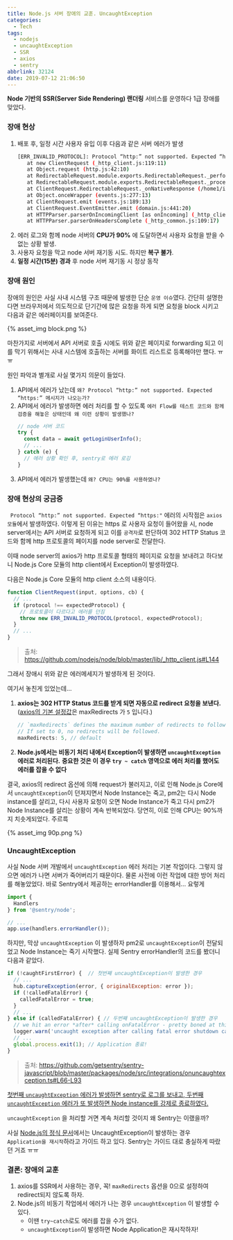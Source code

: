 ```yaml
---
title: Node.js 서버 장애의 교훈. UncaughtException
categories:
  - Tech
tags:
  - nodejs
  - uncaughtException
  - SSR
  - axios
  - sentry
abbrlink: 32124
date: 2019-07-12 21:06:50
---
```


**Node 기반의 SSR(Server Side Rendering) 랜더링** 서비스를 운영하다 1급 장애를 맞았다.

### 장애 현상
1. 배포 후, 일정 시간 사용자 유입 이후 다음과 같은 서버 에러가 발생
   ```bash
   [ERR_INVALID_PROTOCOL]: Protocol “http:” not supported. Expected “https:”
      at new ClientRequest (_http_client.js:119:11)
      at Object.request (http.js:42:10)
      at RedirectableRequest.module.exports.RedirectableRequest._performRequest (/home1/irteam/deploy/mobile/webpack:/node_modules/follow-redirects/index.js:219:1)
      at RedirectableRequest.module.exports.RedirectableRequest._processResponse (/home1/irteam/deploy/mobile/webpack:/node_modules/follow-redirects/index.js:330:1)
      at ClientRequest.RedirectableRequest._onNativeResponse (/home1/irteam/deploy/mobile/webpack:/node_modules/follow-redirects/index.js:53:1)
      at Object.onceWrapper (events.js:277:13)
      at ClientRequest.emit (events.js:189:13)
      at ClientRequest.EventEmitter.emit (domain.js:441:20)
      at HTTPParser.parserOnIncomingClient [as onIncoming] (_http_client.js:556:21)
      at HTTPParser.parserOnHeadersComplete (_http_common.js:109:17)
   ```
2. 에러 로그와 함께 node 서버의 **CPU가 90%** 에 도달하면서 사용자 요청을 받을 수 없는 상황 발생. 
3. 사용자 요청을 막고 node 서버 재기동 시도. 하지만 **복구 불가**.
4. **일정 시간(15분) 경과** 후 node 서버 재기동 시 정상 동작


### 장애 원인
장애의 원인은 사실 사내 시스템 구조 때문에 발생한 단순 `운영 이슈`였다.
간단히 설명한다면 브라우저에서 의도적으로 단기간에 많은 요청을 하게 되면 요청을 block 시키고 다음과 같은 에러페이지를 보여준다.

{% asset_img block.png %}

마찬가지로 서버에서 API 서버로 호출 시에도 위와 같은 페이지로 forwarding 되고 이를 막기 위해서는 사내 시스템에 호출하는 서버를 화이트 리스트로 등록해야만 했다. ㅠㅠ

원인 파악과 별개로 사실 몇가지 의문이 들었다.

1. API에서 에러가 났는데 `왜? Protocol “http:” not supported. Expected “https:” 메시지가 나오는가?`
2. API에서 에러가 발생하면 에러 처리를 할 수 있도록 `에러 Flow를 테스트 코드와 함께 검증을 해놓은 상태인데 왜 이런 상황이 발생했나?`
   ```js
   // node 서버 코드
   try {
     const data = await getLoginUserInfo();
     // ...
   } catch (e) {
     // 에러 상황 확인 후, sentry로 에러 로깅
   }
   ```
3. API에서 에러가 발생했는데 `왜? CPU는 90%를 사용하였나?`


### 장애 현상의 궁금증

` Protocol “http:” not supported. Expected “https:"` 에러의 시작점은 `axios 모듈`에서 발생하였다.
이렇게 된 이유는 https 로 사용자 요청이 들어왔을 시, node server에서는 API 서버로 요청하게 되고 이를 `공격자`로 판단하여 302 HTTP Status 코드와 함께 http 프로토콜의 페이지를 node server로 전달한다.

이때 node server의 axios가 http 프로토콜 형태의 페이지로 요청을 보내려고 하다보니 Node.js Core 모듈의 http client에서 Exception이 발생하였다.

다음은 Node.js Core 모듈의 http client 소스의 내용이다.

```js
function ClientRequest(input, options, cb) {
  // ...
  if (protocol !== expectedProtocol) {
    // 프로토콜이 다르다고 에러를 던짐
    throw new ERR_INVALID_PROTOCOL(protocol, expectedProtocol);
  }
  // ...
}
```
> 출처: https://github.com/nodejs/node/blob/master/lib/_http_client.js#L144

그래서 장애시 위와 같은 에러메세지가 발생하게 된 것이다.

여기서 놓친게 있었는데...


1. **axios는 302 HTTP Status 코드를 받게 되면 자동으로 redirect 요청을 보낸다.**
   ([axios의 기본 설정값](https://github.com/axios/axios)은 maxRedirects 가 `5` 입니다.)

   ```js
   // `maxRedirects` defines the maximum number of redirects to follow in node.js.
   // If set to 0, no redirects will be followed.
   maxRedirects: 5, // default
   ```

2. **Node.js에서는 비동기 처리 내에서 Exception이 발생하면  `uncaughtException` 에러로 처리된다.**
   **중요한 것은 이 경우 `try ~ catch` 영역으로 에러 처리를 했어도 에러를 잡을 수 없다**


결국, axios의 redirect 옵션에 의해 request가 불러지고, 이로 인해 Node.js Core에서 `uncaughtException`이 던져지면서  Node Instance는 죽고, pm2는 다시 Node instance를 살리고, 다시 사용자 요청이 오면 Node Instance가 죽고 다시 pm2가 Node Instance를 살리는 상황이 계속 반복되었다.
당연히, 이로 인해 CPU는 90%까지 치솟게되었다. 주르륵

{% asset_img 90p.png %}


### UncaughtException

사실 Node 서버 개발에서 `uncaughtException` 에러 처리는 기본 작업이다. 그렇지 않으면 에러가 나면 서버가 죽어버리기 때문이다.
물론 사전에 이런 작업에 대한 방어 처리를 해놓았었다.
바로 Sentry에서 제공하는 errorHandler를 이용해서... 요렇게
```js
import {
  Handlers
} from '@sentry/node';

// ...
app.use(handlers.errorHandler());  
```

하지만, 막상 `uncaughtException` 이 발생하자 pm2로 `uncaughtException`이 전달되었고 Node Instance는 죽기 시작했다.
실제 Sentry errorHandler의 코드를 봤더니 다음과 같았다.

```js
if (!caughtFirstError) {  // 첫번째 uncaughtException이 발생한 경우
  // ...
  hub.captureException(error, { originalException: error });
  if (!calledFatalError) {
    calledFatalError = true;
  }
  // ...
} else if (calledFatalError) { // 두번째 uncaughtException이 발생한 경우
  // we hit an error *after* calling onFatalError - pretty boned at this point, just shut it down
  logger.warn('uncaught exception after calling fatal error shutdown callback - this is bad! forcing shutdown');
  // ...
  global.process.exit(1); // Application 종료!
}
```

> 출처: https://github.com/getsentry/sentry-javascript/blob/master/packages/node/src/integrations/onuncaughtexception.ts#L66-L93

<u>첫번째 `uncaughtException` 에러가 발생하면 sentry로 로그를 보내고, 
두번째 `uncaughtException` 에러가 또 발생하면 Node instance를 강제로 종료하였다.</u>

`uncaughtException` 을 처리할 거면 계속 처리할 것이지 왜 Sentry는 이랬을까? 

사실 [Node.js의 정식 문서](https://nodejs.org/api/process.html#process_warning_using_uncaughtexception_correctly)에서는 UncaughtException이 발생하는 경우 `Application을 재시작`하라고 가이드 하고 있다.
Sentry는 가이드 대로 충실하게 따랐던 거죠 ㅠㅠ 



### 결론: 장애의 교훈

1. axios를 SSR에서 사용하는 경우, 꼭! `maxRedirects` 옵션을 0으로 설정하여 redirect되지 않도록 하자.
2. Node.js의 비동기 작업에서 에러가 나는 경우 `uncaughtException` 이 발생할 수 있다. 
   - 이땐 `try~catch`로도 에러를 잡을 수가 없다.
   - `uncaughtException`이 발생하면 Node Application은 재시작하자!